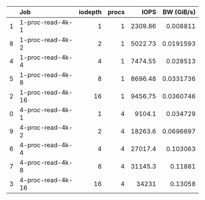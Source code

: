 |    | Job               |   iodepth |   procs |     IOPS |   BW (GiB/s) |
|---:|:------------------|----------:|--------:|---------:|-------------:|
|  1 | 1-proc-read-4k-1  |         1 |       1 |  2309.86 |    0.008811  |
|  8 | 1-proc-read-4k-2  |         2 |       1 |  5022.73 |    0.0191593 |
|  4 | 1-proc-read-4k-4  |         4 |       1 |  7474.55 |    0.028513  |
|  5 | 1-proc-read-4k-8  |         8 |       1 |  8696.48 |    0.0331736 |
|  2 | 1-proc-read-4k-16 |        16 |       1 |  9456.75 |    0.0360746 |
|  0 | 4-proc-read-4k-1  |         1 |       4 |  9104.1  |    0.034729  |
|  9 | 4-proc-read-4k-2  |         2 |       4 | 18263.6  |    0.0696697 |
|  6 | 4-proc-read-4k-4  |         4 |       4 | 27017.4  |    0.103063  |
|  7 | 4-proc-read-4k-8  |         8 |       4 | 31145.3  |    0.11881   |
|  3 | 4-proc-read-4k-16 |        16 |       4 | 34231    |    0.13058   |